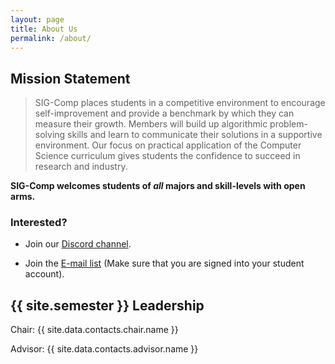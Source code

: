 ```yaml
---
layout: page
title: About Us
permalink: /about/
---
```


Mission Statement
---------------------------------

>SIG-Comp places students in a competitive environment to encourage
self-improvement and provide a benchmark by which they can measure
their growth. Members will build up algorithmic problem-solving skills
and learn to communicate their solutions in a supportive environment.
Our focus on practical application of the Computer Science curriculum
gives students the confidence to succeed in research and industry.

**SIG-Comp welcomes students of _all_ majors and skill-levels with open arms.**

### Interested?

- Join our [Discord channel](<https://discord.gg/4t954Ad>).

- Join the [E-mail list](<https://groups.google.com/d/forum/sig-comp>) (Make sure that you are signed into your student account).

{{ site.semester }} Leadership
------------------------------

Chair: {{ site.data.contacts.chair.name }}

Advisor: {{ site.data.contacts.advisor.name }}
